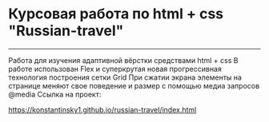 # Курсовая работа по html + css "Russian-travel"
***
Работа для изучения адаптивной вёрстки средствами html + css
В работе использован Flex и суперкрутая новая прогрессивная технология построения сетки Grid
При сжатии экрана элементы на странице меняют свое поведение и размер с помощью медиа запросов @media
Ссылка на проект:

https://konstantinsky1.github.io/russian-travel/index.html